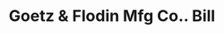 ---
doi: 10.7916/D8NG62TM
date_other: '1903'
date_other_textual: '1903'
form: printed ephemera
genre:
- Invoices
name:
- Goetz & Flodin Mfg Co.
object_in_context_url: https://biggert.cul.columbia.edu/items/view/ave_biggert_01835
subject_hierarchical_geographic:
- Chicago, Illinois, United States
subject_name:
- Goetz & Flodin Mfg Co.
title: Goetz & Flodin Mfg Co.. Bill
sort_title: Goetz & Flodin Mfg Co.. Bill
call_number: ave_biggert_01835
coordinates:
- 41.83694444444445,-87.68472222222222
pid: ave_biggert_01835
identifiers: ave_biggert_01835
thumbnail: https://derivativo-2.library.columbia.edu/iiif/2/ldpd:490657/full/!256,256/0/native.jpg
permalink: /biggert/ave_biggert_01835/
layout: iiif-image-page
---